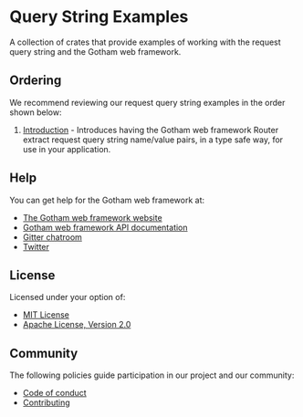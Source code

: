 # Query String Examples

A collection of crates that provide examples of working with the request query string and the
Gotham web framework.

## Ordering

We recommend reviewing our request query string examples in the order shown below:

1. [Introduction](introduction) - Introduces having the Gotham web framework Router extract request
                                  query string name/value pairs, in a type safe way, for use in
                                  your application.

## Help

You can get help for the Gotham web framework at:

* [The Gotham web framework website](https://gotham.rs)
* [Gotham web framework API documentation](https://docs.rs/gotham/)
* [Gitter chatroom](https://gitter.im/gotham-rs/gotham)
* [Twitter](https://twitter.com/gotham_rs)

## License

Licensed under your option of:

* [MIT License](../LICENSE-MIT)
* [Apache License, Version 2.0](../LICENSE-APACHE)

## Community

The following policies guide participation in our project and our community:

* [Code of conduct](../../CODE_OF_CONDUCT.md)
* [Contributing](../../CONTRIBUTING.md)
